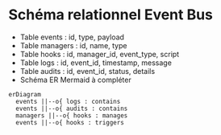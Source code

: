 # Schéma relationnel Event Bus

- Table events : id, type, payload
- Table managers : id, name, type
- Table hooks : id, manager_id, event_type, script
- Table logs : id, event_id, timestamp, message
- Table audits : id, event_id, status, details
- Schéma ER Mermaid à compléter
```mermaid
erDiagram
  events ||--o{ logs : contains
  events ||--o{ audits : contains
  managers ||--o{ hooks : manages
  events ||--o{ hooks : triggers
```
